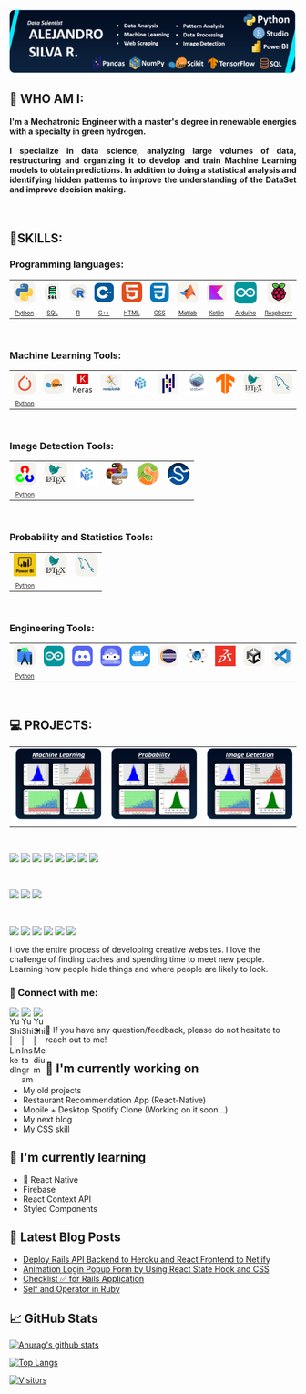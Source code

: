 <p align="center">
  <a href="https://www.yushi.dev/" target="_blank" rel="noreferrer"><img src="Images/Banner.png" alt="my banner"></a>
</p>

## 🌟 WHO AM I:

<h4 align="justify">
I'm a Mechatronic Engineer with a master's degree in renewable energies with a specialty in green hydrogen.
<br><br>
I specialize in data science, analyzing large volumes of data, restructuring and organizing it to develop and train Machine Learning models to obtain predictions. In addition to doing a statistical analysis and identifying hidden patterns to improve the understanding of the DataSet and improve decision making.
</h4><br>

## 📝SKILLS:
### Programming languages:

<div align="center">
  <table><tr>
    <td align="center"><a href="https://www.python.org/doc/"><img src="Icons/Python-Light.svg" width="40px" align="center"></td>
    <td align="center"><a href="https://www.oracle.com/co/database/technologies/appdev/sql.html"><img src="Icons/SQL.png" width="40px" align="center"></td>
    <td align="center"><a href="https://www.r-project.org"><img src="Icons/R-Light.svg" width="40px" align="center"></td>
    <td align="center"><a href="https://isocpp.org/std/the-standard"><img src="Icons/CPP.svg" width="40px" align="center"></td>
    <td align="center"><a href="https://html.com/document/"><img src="Icons/HTML.svg" width="40px" align="center"></td>
    <td align="center"><a href="https://devdocs.io/css/"><img src="Icons/CSS.svg" width="40px" align="center"></td>
    <td align="center"><a href="https://www.mathworks.com"><img src="Icons/Matlab-Light.svg" width="40px" align="center"></td>
    <td align="center"><a href="https://kotlinlang.org"><img src="Icons/Kotlin-Light.svg" width="40px" align="center"></td>
    <td align="center"><a href="https://www.arduino.cc"><img src="Icons/Arduino.svg" width="40px" align="center"></td>
    <td align="center"><a href="https://www.raspberrypi.com"><img src="Icons/RaspberryPi-Light.svg" width="40px" align="center"></td>
  </tr>
    
  <tr>
    <td align="center"><a style="font-size:10px" href="https://www.python.org/doc/">Python</a></td>
    <td align="center"><a style="font-size:10px" href="https://www.oracle.com/co/database/technologies/appdev/sql.html">SQL</a></td>
    <td align="center"><a style="font-size:10px" href="https://www.r-project.org">R</a></td>
    <td align="center"><a style="font-size:10px" href="https://isocpp.org/std/the-standard">C++</a></td>
    <td align="center"><a style="font-size:10px" href="https://html.com/document/">HTML</a></td>
    <td align="center"><a style="font-size:10px" href="https://devdocs.io/css/">CSS</a></td>
    <td align="center"><a style="font-size:10px" href="https://www.mathworks.com">Matlab</a></td>
    <td align="center"><a style="font-size:10px" href="https://kotlinlang.org">Kotlin</a></td>
    <td align="center"><a style="font-size:10px" href="https://www.arduino.cc">Arduino</a></td>
    <td align="center"><a style="font-size:10px" href="https://www.raspberrypi.com">Raspberry</a></td>
  </tr></table><br>
</div>

### Machine Learning Tools:

<div align="center">
  <table><tr>
    <td align="center"><a href="https://www.python.org/doc/"><img src="Icons/PyTorch-Light.svg" width="40px" align="center"></td>
    <td align="center"><a href="https://www.python.org/doc/"><img src="Icons/SciKitLearn-Light.svg" width="40px" align="center"></td>
    <td align="center"><a href="https://www.python.org/doc/"><img src="Icons/keras.png" width="40px" align="center"></td>
    <td align="center"><a href="https://www.python.org/doc/"><img src="Icons/Matplotlib.png" width="40px" align="center"></td>
    <td align="center"><a href="https://www.python.org/doc/"><img src="Icons/Numpy.png" width="40px" align="center"></td>
    <td align="center"><a href="https://www.python.org/doc/"><img src="Icons/Pandas.png" width="40px" align="center"></td>
    <td align="center"><a href="https://www.python.org/doc/"><img src="Icons/Seaborn.png" width="40px" align="center"></td>
    <td align="center"><a href="https://www.python.org/doc/"><img src="Icons/Tensorflow.png" width="40px" align="center"></td>
    <td align="center"><a href="https://www.python.org/doc/"><img src="Icons/LaTeX-Light.svg" width="40px" align="center"></td>
    <td align="center"><a href="https://www.python.org/doc/"><img src="Icons/MySQL-Light.svg" width="40px" align="center"></td>
  </tr>
    
  <tr>
    <td align="center"><a style="font-size:10px" href="https://www.python.org/doc/">Python</a></td>
  </tr></table><br>
</div>

### Image Detection Tools:

<div align="center">
  <table><tr>
  <td align="center"><a href="https://www.python.org/doc/"><img src="Icons/OpenCV-Light.svg" width="40px" align="center"></td>
    <td align="center"><a href="https://www.python.org/doc/"><img src="Icons/LaTeX-Light.svg" width="40px" align="center"></td>
    <td align="center"><a href="https://www.python.org/doc/"><img src="Icons/Numpy.png" width="40px" align="center"></td>
    <td align="center"><a href="https://www.python.org/doc/"><img src="Icons/pillow-PIL.png" width="40px" align="center"></td>
    <td align="center"><a href="https://www.python.org/doc/"><img src="Icons/Scikit-image.png" width="40px" align="center"></td>
    <td align="center"><a href="https://www.python.org/doc/"><img src="Icons/SCIPY_2.svg.png" width="40px" align="center"></td>
  </tr>
    
  <tr>
    <td align="center"><a style="font-size:10px" href="https://www.python.org/doc/">Python</a></td>
  </tr></table><br>
</div>

### Probability and Statistics Tools:

<div align="center">
  <table><tr>
  <td align="center"><a href="https://www.python.org/doc/"><img src="Icons/Logo-cuadrado-con-letra-Power-BI.png" width="40px" align="center"></td>
    <td align="center"><a href="https://www.python.org/doc/"><img src="Icons/LaTeX-Light.svg" width="40px" align="center"></td>
    <td align="center"><a href="https://www.python.org/doc/"><img src="Icons/MySQL-Light.svg" width="40px" align="center"></td>
  </tr>
    
  <tr>
    <td align="center"><a style="font-size:10px" href="https://www.python.org/doc/">Python</a></td>
  </tr></table><br>
</div>

### Engineering Tools:

<div align="center">
  <table><tr>
    <td align="center"><a href="https://www.python.org/doc/"><img src="Icons/AndroidStudio-Light.svg" width="40px" align="center"></td>
    <td align="center"><a href="https://www.python.org/doc/"><img src="Icons/Arduino.svg" width="40px" align="center"></td>
    <td align="center"><a href="https://www.python.org/doc/"><img src="Icons/Discord.svg" width="40px" align="center"></td>
    <td align="center"><a href="https://www.python.org/doc/"><img src="Icons/DiscordBots.svg" width="40px" align="center"></td>
    <td align="center"><a href="https://www.python.org/doc/"><img src="Icons/Docker.svg" width="40px" align="center"></td>
    <td align="center"><a href="https://www.python.org/doc/"><img src="Icons/Eclipse-Light.svg" width="40px" align="center"></td>
    <td align="center"><a href="https://www.python.org/doc/"><img src="Icons/Proteus_Design_Suite_Atom_Logo.png" width="40px" align="center"></td>
    <td align="center"><a href="https://www.python.org/doc/"><img src="Icons/SolidWorks-Icono.png" width="40px" align="center"></td>
    <td align="center"><a href="https://www.python.org/doc/"><img src="Icons/Unity-Light.svg" width="40px" align="center"></td>
    <td align="center"><a href="https://www.python.org/doc/"><img src="Icons/VSCode-Light.svg" width="40px" align="center"></td>
  </tr>
    
  <tr>
    <td align="center"><a style="font-size:10px" href="https://www.python.org/doc/">Python</a></td>
  </tr></table><br>
</div>

## 💻 PROJECTS:

<table><tr>
  <td><img src="Images/Machine_Learning.png"></td>
  <td><img src="Images/Probability.png"></td>
  <td><img src="Images/Image_Detection.png"></td>
</tr></table><br>

![](https://img.shields.io/badge/Code-React-informational?style=flat&logo=react&color=61DAFB)
![](https://img.shields.io/badge/Code-Redux-informational?style=flat&logo=Redux&color=764ABC)
![](https://img.shields.io/badge/Code-JavaScript-informational?style=flat&logo=JavaScript&color=F7DF1E)
![](https://img.shields.io/badge/Code-Ruby-informational?style=flat&logo=Ruby&color=CC342D)
![](https://img.shields.io/badge/Code-Ruby_on_Rails-informational?style=flat&logo=Ruby-On-Rails&color=CC0000)
![](https://img.shields.io/badge/Code-HTML5-informational?style=flat&logo=HTML5&color=E34F26)
![](https://img.shields.io/badge/Code-PostgreSQL-informational?style=flat&logo=PostgreSQL&color=336791)
![](https://img.shields.io/badge/Code-SQLite-informational?style=flat&logo=SQLite&color=003B57)

</br>

![](https://img.shields.io/badge/Style-Bootstrap-informational?style=flat&logo=Bootstrap&color=7952B3)
![](https://img.shields.io/badge/Style-CSS3-informational?style=flat&logo=CSS3&color=1572B6)
![](https://img.shields.io/badge/Style-styled--components-informational?style=flat&logo=styled-components&color=DB7093)


</br>

![](https://img.shields.io/badge/Tools-Figma-informational?style=flat&logo=Figma&color=F24E1E)
![](https://img.shields.io/badge/Tools-NPM-informational?style=flat&logo=NPM&color=CB3837)
![](https://img.shields.io/badge/Tools-Heroku-informational?style=flat&logo=Heroku&color=430098)
![](https://img.shields.io/badge/Tools-Netlify-informational?style=flat&logo=netlify&color=00C7B7)
![](https://img.shields.io/badge/Tools-Git-informational?style=flat&logo=Git&color=F05032)
![](https://img.shields.io/badge/Tools-GitHub-informational?style=flat&logo=GitHub&color=181717)

I love the entire process of developing creative websites. I love the challenge of finding caches and spending time to meet new people. Learning how people hide things and where people are likely to look.

### 🤝 Connect with me:

<a href="https://www.linkedin.com/in/yushi95/"><img align="left" src="https://raw.githubusercontent.com/yushi1007/yushi1007/main/images/linkedin.svg" alt="Yu Shi | LinkedIn" width="21px"/></a>
<a href="https://instagram.com/yushi.95"><img align="left" src="https://raw.githubusercontent.com/yushi1007/yushi1007/main/images/instagram.svg" alt="Yu Shi | Instagram" width="21px"/></a>
<a href="https://yushi95.medium.com/"><img align="left" src="https://raw.githubusercontent.com/yushi1007/yushi1007/main/images/medium.svg" alt="Yu Shi | Medium" width="21px"/></a>
</br>
- 💬 If you have any question/feedback, please do not hesitate to reach out to me!

## 🔭 I'm currently working on

- My old projects
- Restaurant Recommendation App (React-Native)
- Mobile + Desktop Spotify Clone (Working on it soon...)
- My next blog
- My CSS skill

## 🌱 I'm currently learning

- 📱 React Native
- Firebase
- React Context API
- Styled Components  


## 📝 Latest Blog Posts

- [Deploy Rails API Backend to Heroku and React Frontend to Netlify](https://yushi95.medium.com/deploy-rails-api-backend-to-heroku-and-react-frontend-to-netlify-b515239d5022)
- [Animation Login Popup Form by Using React State Hook and CSS](https://medium.com/geekculture/animation-login-popup-form-by-using-react-state-hook-and-css-7ecf803f1fa9)
- [Checklist ✅ for Rails Application](https://yushi95.medium.com/checklist-for-rails-application-30868cb4f48b)
- [Self and Operator in Ruby](https://blog.usejournal.com/self-in-ruby-5e8a91fa4602)

## 📈 GitHub Stats 

[![Anurag's github stats](https://github-readme-stats.vercel.app/api?username=yushi1007)](https://github.com/yushi1007)

[![Top Langs](https://github-readme-stats.vercel.app/api/top-langs/?username=yushi1007&layout=compact)](https://github.com/yushi1007)

[![Visitors](https://visitor-badge.glitch.me/badge?page_id=yushi1007.yushi1007)](https://www.yushi.dev/)

